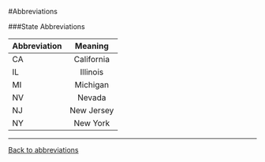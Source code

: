 #Abbreviations

###State Abbreviations

| **Abbreviation**|    **Meaning**    	        |
|:--------------  |:---------------------------:|
| CA		  | California			|
| IL     	  | Illinois                    |
| MI 		  | Michigan           		|
| NV     	  | Nevada	        	|
| NJ      	  | New Jersey                  |
| NY 		  | New York                    |


---
[Back to abbreviations](main.md)
